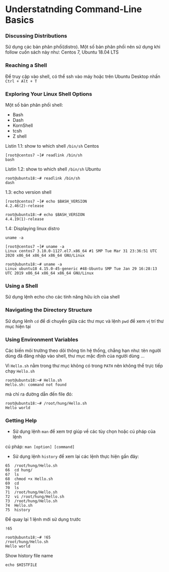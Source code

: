 # Understatnding Command-Line Basics

### Discussing Distributions

Sử dụng các bản phân phối(distro). Một số bản phân phối nên sử dụng khi follow cuốn sách này như: Centos 7, Ubuntu 18.04 LTS

### Reaching a Shell

Để truy cập vào shell, có thể ssh vào máy hoặc trên Ubuntu Desktop nhấn `Ctrl + Alt + T`

### Exploring Your Linux Shell Options

Một số bản phân phối shell: 

- Bash
- Dash
- KornShell
- tcsh
- Z shell

Listin 1.1: show to which shell `/bin/sh` Centos

```
[root@centos7 ~]# readlink /bin/sh
bash
```

Listin 1.2: show to which shell `/bin/sh` Ubuntu

```
root@ubuntu18:~# readlink /bin/sh
dash
```
1.3: echo version shell

```
[root@centos7 ~]# echo $BASH_VERSION
4.2.46(2)-release
```

```
root@ubuntu18:~# echo $BASH_VERSION
4.4.19(1)-release
```
1.4: Displaying linux distro 

```
uname -a
```

```
[root@centos7 ~]# uname -a
Linux centos7 3.10.0-1127.el7.x86_64 #1 SMP Tue Mar 31 23:36:51 UTC 2020 x86_64 x86_64 x86_64 GNU/Linux
```

```
root@ubuntu18:~# uname -a
Linux ubuntu18 4.15.0-45-generic #48-Ubuntu SMP Tue Jan 29 16:28:13 UTC 2019 x86_64 x86_64 x86_64 GNU/Linux
```

### Using a Shell 

Sử dụng lệnh echo cho các tính năng hữu ích của shell

### Navigating the Directory Structure

Sử dụng lênh `cd` để di chuyển giữa các thư mục và lệnh `pwd` để xem vị trí thư mục hiện tại

### Using Environment Variables

Các biến môi trường theo dõi thông tin hệ thống, chẳng hạn như: tên người dùng đã đăng nhập vào shell, thư mục mặc định của người dùng  ...

Vì `Hello.sh` nằm trong thư mục không có trong `PATH` nên không thể trực tiếp chạy `Hello.sh`

```
root@ubuntu18:~# Hello.sh
Hello.sh: command not found
```
mà chỉ ra đường dẫn đến file đó: 

```
root@ubuntu18:~# /root/hung/Hello.sh
Hello world
```

### Getting Help

- Sử dụng lệnh `man` để xem trợ giúp về các tùy chọn hoặc cú pháp của lệnh

cú pháp: `man [option] [command]`

- Sử dụng lệnh `history` để xem lại các lệnh thực hiện gần đây: 

```
65  /root/hung/Hello.sh
66  cd hung/
67  ls
68  chmod +x Hello.sh
69  cd
70  ls
71  /root/hung/Hello.sh
72  vi /root/hung/Hello.sh
73  /root/hung/Hello.sh
74  Hello.sh
75  history
```

Để quay lại 1 lệnh mới sử dụng trước

```
!65
```

```
root@ubuntu18:~# !65
/root/hung/Hello.sh
Hello world
```

Show history file name 

```
echo $HISTFILE
```














